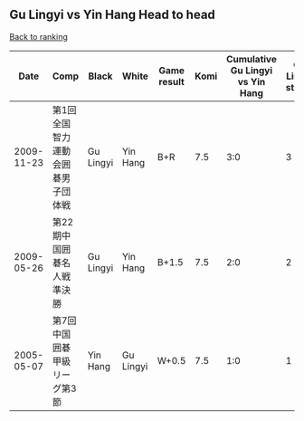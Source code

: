 ## Gu Lingyi vs Yin Hang Head to head

[Back to ranking](../../index.md)




| **Date** | **Comp** | **Black** | **White** | **Game result** | **Komi** | **Cumulative Gu Lingyi vs Yin Hang** | **Gu Lingyi streak** | **Yin Hang streak** | 
| --- | --- | --- | --- | --- | --- | --- | --- | --- |
| 2009-11-23 | 第1回全国智力運動会囲碁男子団体戦 | Gu Lingyi | Yin Hang | B+R | 7.5 | 3:0 | 3 | 0 | 
| 2009-05-26 | 第22期中国囲碁名人戦準決勝 | Gu Lingyi | Yin Hang | B+1.5 | 7.5 | 2:0 | 2 | 0 | 
| 2005-05-07 | 第7回中国囲碁甲級リーグ第3節 | Yin Hang | Gu Lingyi | W+0.5 | 7.5 | 1:0 | 1 | 0 |




